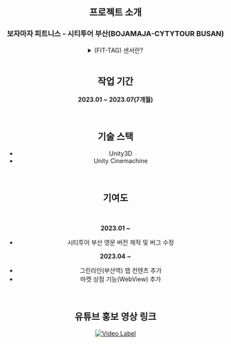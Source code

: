 <div align='center'>

## 프로젝트 소개

### 보자마자 피트니스 - 시티투어 부산(BOJAMAJA-CYTYTOUR BUSAN)


<details>
<summary> (FIT-TAG) 센서란? </summary>
<br>
<img src="https://github.com/JISUSAMA/01PortfolioFile/assets/38304918/6f5d9dae-ac98-41a6-a783-3e7fb61f4c27">
<img src="https://github.com/JISUSAMA/01PortfolioFile/assets/38304918/50c7d061-d1b6-4dc8-ab74-a4db4fc14c49">
<img src="https://github.com/JISUSAMA/01PortfolioFile/assets/38304918/08a41c14-8639-4812-80fa-241ec6027fcc">
<img src="https://github.com/JISUSAMA/01PortfolioFile/assets/38304918/a8f24856-a4bd-4140-b598-d74eddd689bb">

</details>


<br>

## 작업 기간
__2023.01 ~ 2023.07(7개월)__

<br>

## 기술 스택
- Unity3D
- Unity Cinemachine

<br>

## 기여도
<br>

__2023.01 ~__

- 시티투어 부산 영문 버전 제작 및 버그 수정

__2023.04 ~__

- 그린라인(부산역) 맵 컨텐츠 추가
- 마켓 상점 기능(WebView) 추가

<br>
<h2>유튜브 홍보 영상 링크</h2>

[![Video Label](http://img.youtube.com/vi/791rWW2YYak/0.jpg)](https://www.youtube.com/watch?v=791rWW2YYak)



</div>

